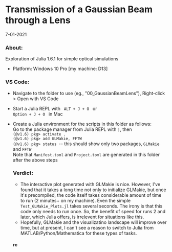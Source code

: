 # Transmission of a Gaussian Beam through a Lens
7-01-2021
### About:
Exploration of Julia 1.6.1 for simple optical simulations
- Platform: Windows 10 Pro [my machine: D13]

### VS Code:
- Navigate to the folder to use (eg., "00_GaussianBeamLens"), Right-click > Open with VS Code
- Start a Julia REPL with <code> ALT + J + O </code> or <code> Option + J + O </code> in Mac
- Create a Julia environment for the scripts in this folder as follows:\
  Go to the package manager from Julia REPL with <code>]</code>, then \
    <code>(@v1.6) pkg> activate .</code> \
    <code>(@v1.6) pkg> add GLMakie, FFTW </code>\
    <code>(@v1.6) pkg> status </code>-- this should show only two packages, <code>GLMakie </code> and <code>FFTW</code>\
  Note that <code>Manifest.toml</code> and <code>Project.toml</code> are generated in this folder after the above steps

  ### Verdict:
  - The interactive plot generated with GLMakie is nice. However, I've found that it takes a long time not only to initialize GLMakie, but once 
  it's precompiled, the code itself takes considerable amount of time to run (2 minutes+ on my machine). Even the simple <code>Test_GLMakie_Plots.jl</code> takes several seconds.
  The irony is that this code only needs to run once. So, the benefit of speed for runs 2 and later, which Julia offers, is irrelevent for situations like this.
  - Hopefully, GLMakie and the visualizatino landscape will improve over time, but at present, I can't see a reason to switch to Julia from MATLAB/Python/Mathematica for these types of tasks.
  #### rc